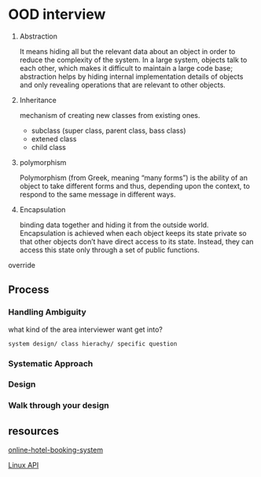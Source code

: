 # OOD interview
1. Abstraction
   
    It means hiding all but the relevant data about an object in order to reduce the complexity of the system. In a large system, objects talk to each other, which makes it difficult to maintain a large code base; abstraction helps by hiding internal implementation details of objects and only revealing operations that are relevant to other objects.
2. Inheritance

    mechanism of creating new classes from existing ones.
   - subclass (super class, parent class, bass class)
   - extened class
   - child class
3. polymorphism

    Polymorphism (from Greek, meaning “many forms”) is the ability of an object to take different forms and thus, depending upon the context, to respond to the same message in different ways.
4. Encapsulation
   
   binding data together and hiding it from the outside world. Encapsulation is achieved when each object keeps its state private so that other objects don’t have direct access to its state. Instead, they can access this state only through a set of public functions.

override
## Process
### Handling Ambiguity
what kind of the area interviewer want get into?
   
    system design/ class hierachy/ specific question

### Systematic Approach

### Design

### Walk through your design


## resources
[online-hotel-booking-system](https://leetcode.com/discuss/interview-question/object-oriented-design/124744/Design-an-online-hotel-booking-system)

[Linux API](https://leetcode.com/discuss/interview-question/369272/Amazon-or-Onsite-or-Linux-Find-Command)
